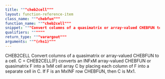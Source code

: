 ```yaml
---
title: """cheb2cell"""
layout: function-reference-item
class_name: """chebfun"""
function_name: """cheb2cell"""
snippet: """Convert columns of a quasimatrix or array-valued CHEBFUN to a cell."""
qualifiers: """"""
return_type: """varargout"""
arguments: """(rhs1)"""
---
```


 CHEB2CELL  Convert columns of a quasimatrix or array-valued CHEBFUN to a cell.
    C = CHEB2CELL(F) converts an INFxM array-valued CHEBFUN or quasimatrix F
    into a 1xM cell array C by placing each column of F into a separate cell in
    C. If F is an MxINF row CHEBFUN, then C is Mx1.
